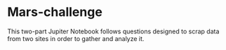 # Mars-challenge
This two-part Jupiter Notebook follows questions designed to scrap data from two sites in order to gather and analyze it. 
